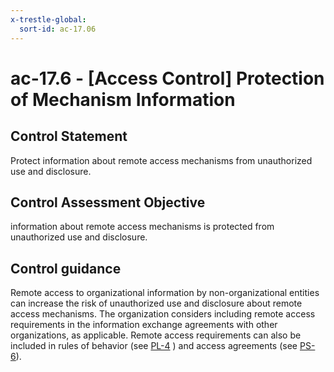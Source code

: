 ```yaml
---
x-trestle-global:
  sort-id: ac-17.06
---
```


# ac-17.6 - \[Access Control\] Protection of Mechanism Information

## Control Statement

Protect information about remote access mechanisms from unauthorized use and disclosure.

## Control Assessment Objective

information about remote access mechanisms is protected from unauthorized use and disclosure.

## Control guidance

Remote access to organizational information by non-organizational entities can increase the risk of unauthorized use and disclosure about remote access mechanisms. The organization considers including remote access requirements in the information exchange agreements with other organizations, as applicable. Remote access requirements can also be included in rules of behavior (see [PL-4](#pl-4) ) and access agreements (see [PS-6](#ps-6)).
